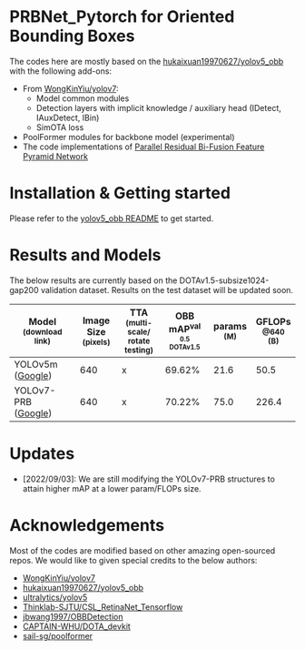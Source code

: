 # PRBNet_Pytorch for Oriented Bounding Boxes

The codes here are mostly based on the [hukaixuan19970627/yolov5_obb](https://github.com/hukaixuan19970627/yolov5_obb) with the following add-ons:

- From [WongKinYiu/yolov7](https://github.com/WongKinYiu/yolov7):
	- Model common modules
	- Detection layers with implicit knowledge / auxiliary head (IDetect, IAuxDetect, IBin)
	- SimOTA loss
- PoolFormer modules for backbone model (experimental)
- The code implementations of [Parallel Residual Bi-Fusion Feature Pyramid Network](https://doi.org/10.1109/TIP.2021.3118953)

# Installation & Getting started

Please refer to the [yolov5_obb README](./yolov5obb_README.md) to get started.

# Results and Models

The below results are currently based on the DOTAv1.5-subsize1024-gap200 validation dataset. Results on the test dataset will be updated soon.

|Model<br><sup>(download link) |Image Size<br><sup>(pixels) | TTA<br><sup>(multi-scale/<br>rotate testing) | OBB mAP<sup>val<br><sup>0.5<br>DOTAv1.5 | params<br><sup>(M) | GFLOPs<br><sup>@640 (B) |
|---|---|---|---|---|---|
| YOLOv5m ([Google](https://drive.google.com/file/d/1DB32HaSotKj2nyyv9caB8P3Bg1kD8mS5/view?usp=sharing)) | 640 | x | 69.62% | 21.6 | 50.5 |
| YOLOv7-PRB ([Google](https://drive.google.com/file/d/1JHTv3nINXHx7JHvtfEBzuS4JPqGEjiDr/view?usp=sharing)) | 640 | x | 70.22% | 75.0 | 226.4 |

# Updates

- [2022/09/03]: We are still modifying the YOLOv7-PRB structures to attain higher mAP at a lower param/FLOPs size.

# Acknowledgements

Most of the codes are modified based on other amazing open-sourced repos. We would like to given special credits to the below authors:

* [WongKinYiu/yolov7](https://github.com/WongKinYiu/yolov7)
* [hukaixuan19970627/yolov5_obb](https://github.com/hukaixuan19970627/yolov5_obb)
* [ultralytics/yolov5](https://github.com/ultralytics/yolov5)
* [Thinklab-SJTU/CSL_RetinaNet_Tensorflow](https://github.com/Thinklab-SJTU/CSL_RetinaNet_Tensorflow)
* [jbwang1997/OBBDetection](https://github.com/jbwang1997/OBBDetection)
* [CAPTAIN-WHU/DOTA_devkit](https://github.com/CAPTAIN-WHU/DOTA_devkit)
* [sail-sg/poolformer](https://github.com/sail-sg/poolformer)




